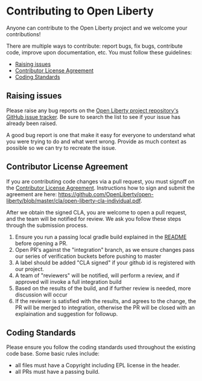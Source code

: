 # Contributing to Open Liberty
Anyone can contribute to the Open Liberty project and we welcome your contributions!

There are multiple ways to contribute: report bugs, fix bugs, contribute code, improve upon documentation, etc.  You must follow these guidelines:
* [Raising issues](https://github.com/OpenLiberty/open-liberty/blob/master/CONTRIBUTING.md#raising-issues)
* [Contributor License Agreement](https://github.com/OpenLiberty/open-liberty/blob/master/CONTRIBUTING.md#contributor-license-agreement)
* [Coding Standards](https://github.com/OpenLiberty/open-liberty/blob/master/CONTRIBUTING.md#coding-standards)

## Raising issues
Please raise any bug reports on the [Open Liberty project repository's GitHub issue tracker](https://github.com/OpenLiberty/open-liberty/issues). Be sure to search the list to see if your issue has already been raised.

A good bug report is one that make it easy for everyone to understand what you were trying to do and what went wrong. Provide as much context as possible so we can try to recreate the issue.

## Contributor License Agreement
If you are contributing code changes via a pull request, you must signoff on the [Contributor License Agreement](https://github.com/OpenLiberty/open-liberty/blob/master/cla/open-liberty-cla-individual.pdf). Instructions how to sign and submit the agreement are here: https://github.com/OpenLiberty/open-liberty/blob/master/cla/open-liberty-cla-individual.pdf.

After we obtain the signed CLA, you are welcome to open a pull request, and the team will be notified for review. We ask you follow these steps through the submission process.
1. Ensure you run a passing local gradle build explained in the [README](https://github.com/OpenLiberty/open-liberty/blob/integration/README.md#contribute-to-open-liberty) before opening a PR.
2. Open PR's against the "integration" branch, as we ensure changes pass our series of verification buckets before pushing to master
3. A label should be added "CLA signed" if your github id is registered with our project.
4.  A team of "reviewers" will be notified, will perform a review, and if approved will invoke a full integration build
5. Based on the results of the build, and if further review is needed, more discussion will occur
6. If the reviewer is satisfied with the results, and agrees to the change, the PR will be merged to integration, otherwise the PR will be closed with an explaination and suggestion for followup.


## Coding Standards
Please ensure you follow the coding standards used throughout the existing code base. Some basic rules include:
* all files must have a Copyright including EPL license in the header.
* all PRs must have a passing build.
